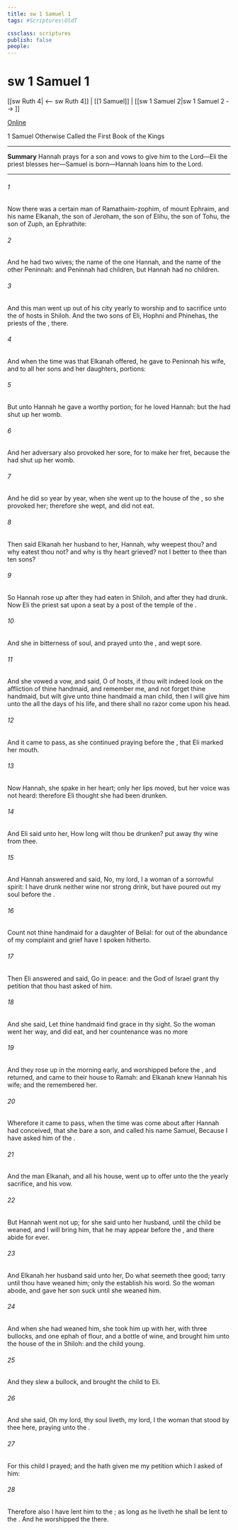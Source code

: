 ```yaml
---
title: sw 1 Samuel 1
tags: #Scriptures\OldT

cssclass: scriptures
publish: false
people:
---
```


# sw 1 Samuel 1
[[sw Ruth 4| <-- sw Ruth 4]] | [[1 Samuel]] | [[sw 1 Samuel 2|sw 1 Samuel 2 --> ]]

[Online](https://churchofjesuschrist.org/study/scriptures/ot/1-sam/1?lang=eng)

1 Samuel
Otherwise Called the First Book of the Kings

---
__Summary__
Hannah prays for a son and vows to give him to the Lord—Eli the priest blesses her—Samuel is born—Hannah loans him to the Lord.

---
###### 1 
Now there was a certain man of Ramathaim-zophim, of mount Ephraim, and his name  Elkanah, the son of Jeroham, the son of Elihu, the son of Tohu, the son of Zuph, an Ephrathite:

###### 2 
And he had two wives; the name of the one  Hannah, and the name of the other Peninnah: and Peninnah had children, but Hannah had no children.

###### 3 
And this man went up out of his city yearly to worship and to sacrifice unto the  of hosts in Shiloh. And the two sons of Eli, Hophni and Phinehas, the priests of the ,  there.

###### 4 
And when the time was that Elkanah offered, he gave to Peninnah his wife, and to all her sons and her daughters, portions:

###### 5 
But unto Hannah he gave a worthy portion; for he loved Hannah: but the  had shut up her womb.

###### 6 
And her adversary also provoked her sore, for to make her fret, because the  had shut up her womb.

###### 7 
And  he did so year by year, when she went up to the house of the , so she provoked her; therefore she wept, and did not eat.

###### 8 
Then said Elkanah her husband to her, Hannah, why weepest thou? and why eatest thou not? and why is thy heart grieved?  not I better to thee than ten sons?

###### 9 
So Hannah rose up after they had eaten in Shiloh, and after they had drunk. Now Eli the priest sat upon a seat by a post of the temple of the .

###### 10 
And she  in bitterness of soul, and prayed unto the , and wept sore.

###### 11 
And she vowed a vow, and said, O  of hosts, if thou wilt indeed look on the affliction of thine handmaid, and remember me, and not forget thine handmaid, but wilt give unto thine handmaid a man child, then I will give him unto the  all the days of his life, and there shall no razor come upon his head.

###### 12 
And it came to pass, as she continued praying before the , that Eli marked her mouth.

###### 13 
Now Hannah, she spake in her heart; only her lips moved, but her voice was not heard: therefore Eli thought she had been drunken.

###### 14 
And Eli said unto her, How long wilt thou be drunken? put away thy wine from thee.

###### 15 
And Hannah answered and said, No, my lord, I  a woman of a sorrowful spirit: I have drunk neither wine nor strong drink, but have poured out my soul before the .

###### 16 
Count not thine handmaid for a daughter of Belial: for out of the abundance of my complaint and grief have I spoken hitherto.

###### 17 
Then Eli answered and said, Go in peace: and the God of Israel grant  thy petition that thou hast asked of him.

###### 18 
And she said, Let thine handmaid find grace in thy sight. So the woman went her way, and did eat, and her countenance was no more 

###### 19 
And they rose up in the morning early, and worshipped before the , and returned, and came to their house to Ramah: and Elkanah knew Hannah his wife; and the  remembered her.

###### 20 
Wherefore it came to pass, when the time was come about after Hannah had conceived, that she bare a son, and called his name Samuel,  Because I have asked him of the .

###### 21 
And the man Elkanah, and all his house, went up to offer unto the  the yearly sacrifice, and his vow.

###### 22 
But Hannah went not up; for she said unto her husband,  until the child be weaned, and  I will bring him, that he may appear before the , and there abide for ever.

###### 23 
And Elkanah her husband said unto her, Do what seemeth thee good; tarry until thou have weaned him; only the  establish his word. So the woman abode, and gave her son suck until she weaned him.

###### 24 
And when she had weaned him, she took him up with her, with three bullocks, and one ephah of flour, and a bottle of wine, and brought him unto the house of the  in Shiloh: and the child  young.

###### 25 
And they slew a bullock, and brought the child to Eli.

###### 26 
And she said, Oh my lord,  thy soul liveth, my lord, I  the woman that stood by thee here, praying unto the .

###### 27 
For this child I prayed; and the  hath given me my petition which I asked of him:

###### 28 
Therefore also I have lent him to the ; as long as he liveth he shall be lent to the . And he worshipped the  there.

